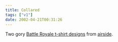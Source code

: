 ```yaml
---
title: Collared
tags: ["v1"]
date: 2002-04-21T00:31:26
---
```


Two gory [Battle Royale t-shirt designs][1] from [airside][2].

[1]: http://www.airside.co.uk/t-shirt/battle/ "Battle Royale t-shirts: Girls #3 Kanai and Boys #7 Kuninobu"
[2]: http://www.airside.co.uk/ "airside"
